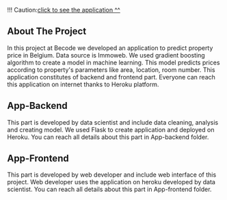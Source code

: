 !!! Caution:[click to see the application ^^](https://mremreozan.github.io/Data-Scientist-Projects/Predicting%20Property%20Price%20Application%20in%20Belgium/app-frontend/) 

## About The Project

In this project at Becode we developed an application to predict property price in Belgium. Data source is Immoweb. We used gradient boosting algorithm to create a model in machine learning. This model predicts prices according to property's parameters like area, location, room number. This application constitutes of backend and frontend part. Everyone can reach this application on internet thanks to Heroku platform.

## App-Backend

This part is developed by data scientist and include data cleaning, analysis and creating model. We used Flask to create application and deployed on Heroku. You can reach all details about this part in App-backend folder.


## App-Frontend

This part is developed by web developer and include web interface of this project. Web developer uses the application on heroku developed by data scientist. You can reach all details about this part in App-frontend folder.